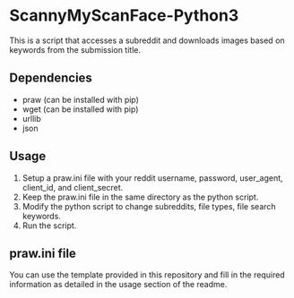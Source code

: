 # ScannyMyScanFace-Python3
This is a script that accesses a subreddit and downloads images based on keywords from the submission title.

## Dependencies
- praw (can be installed with pip)
- wget (can be installed with pip)
- urllib
- json

## Usage
1) Setup a praw.ini file with your reddit username, password, user_agent, client_id, and client_secret.
2) Keep the praw.ini file in the same directory as the python script.
3) Modify the python script to change subreddits, file types, file search keywords.
4) Run the script.

## praw.ini file
You can use the template provided in this repository and fill in the required information as detailed in the usage section of the readme.
